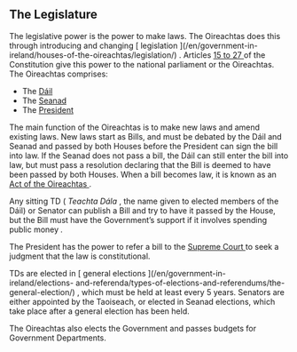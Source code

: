 ##  The Legislature

The legislative power is the power to make laws. The Oireachtas does this
through introducing and changing [ legislation ](/en/government-in-
ireland/houses-of-the-oireachtas/legislation/) . Articles [ 15 to 27
](https://www.irishstatutebook.ie/eli/cons/en/html#part4) of the Constitution
give this power to the national parliament or the Oireachtas. The Oireachtas
comprises:

  * The [ Dáil ](/en/government-in-ireland/houses-of-the-oireachtas/dail-eireann/)
  * The [ Seanad ](/en/government-in-ireland/houses-of-the-oireachtas/the-seanad/)
  * The [ President ](/en/government-in-ireland/houses-of-the-oireachtas/president-introduction-to-the-president-of-ireland/)

The main function of the Oireachtas is to make new laws and amend existing
laws. New laws start as Bills, and must be debated by the Dáil and Seanad and
passed by both Houses before the President can sign the bill into law. If the
Seanad does not pass a bill, the Dáil can still enter the bill into law, but
must pass a resolution declaring that the Bill is deemed to have been passed
by both Houses. When a bill becomes law, it is known as an [ Act of the
Oireachtas ](http://www.irishstatutebook.ie/eli/acts.html) .

Any sitting TD ( _Teachta Dála_ , the name given to elected members of the
Dáil) or Senator can publish a Bill and try to have it passed by the House,
but the Bill must have the Government’s support if it involves spending public
money _._

The President has the power to refer a bill to the [ Supreme Court
](/en/justice/courts-system/supreme-court/) to seek a judgment that the law is
constitutional.

TDs are elected in [ general elections ](/en/government-in-ireland/elections-
and-referenda/types-of-elections-and-referendums/the-general-election/) ,
which must be held at least every 5 years. Senators are either appointed by
the Taoiseach, or elected in Seanad elections, which take place after a
general election has been held.

The Oireachtas also elects the Government and passes budgets for Government
Departments.
